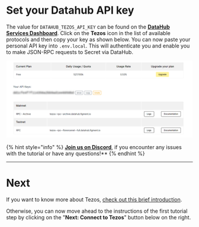 # Set your Datahub API key

The value for `DATAHUB_TEZOS_API_KEY` can be found on the [**DataHub Services Dashboard**](https://datahub.figment.io/services/secret). Click on the **Tezos** icon in the list of available protocols and then copy your key as shown below. You can now paste your personal API key into `.env.local`. This will authenticate you and enable you to make JSON-RPC requests to Secret via DataHub.

![](../assets/tezos/tezos-setup.gif)

{% hint style="info" %}
[**Join us on Discord**](https://figment.io/devchat), if you encounter any issues with the tutorial or have any questions!**
{% endhint %}

---------------------------

# Next

If you want to know more about Tezos, [check out this brief introduction](./tezos-101.md).

Otherwise, you can now move ahead to the instructions of the first tutorial step by clicking on the "**Next: Connect to Tezos**" button below on the right.
